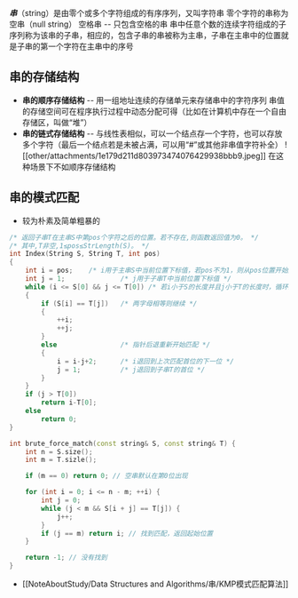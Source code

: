 ***串***（string）是由零个或多个字符组成的有序序列，又叫字符串
零个字符的串称为空串（null string）
空格串 -- 只包含空格的串
串中任意个数的连续字符组成的子序列称为该串的子串，相应的，包含子串的串被称为主串，子串在主串中的位置就是子串的第一个字符在主串中的序号

## 串的存储结构
- **串的顺序存储结构**
	-- 用一组地址连续的存储单元来存储串中的字符序列
	串值的存储空间可在程序执行过程中动态分配可得（比如在计算机中存在一个自由存储区，叫做“堆”）
- **串的链式存储结构**
	-- 与线性表相似，可以一个结点存一个字符，也可以存放多个字符（最后一个结点若是未被占满，可以用“#”或其他非串值字符补全）
		![[other/attachments/1e179d211d803973474076429938bbb9.jpeg]]
	 在这种场景下不如顺序存储结构

## 串的模式匹配
- 较为朴素及简单粗暴的
```c
/* 返回子串T在主串S中第pos个字符之后的位置。若不存在,则函数返回值为0。 */
/* 其中,T非空,1≤pos≤StrLength(S)。 */ 
int Index(String S, String T, int pos) 
{ 
    int i = pos;    /* i用于主串S中当前位置下标值，若pos不为1，则从pos位置开始匹配 */ 
    int j = 1;              /* j用于子串T中当前位置下标值 */
    while (i <= S[0] && j <= T[0]) /* 若i小于S的长度并且j小于T的长度时，循环继续 */
    {
        if (S[i] == T[j])   /* 两字母相等则继续 */
        {
            ++i;
            ++j;
        }
        else                /* 指针后退重新开始匹配 */
        {  
            i = i-j+2;      /* i退回到上次匹配首位的下一位 */
            j = 1;          /* j退回到子串T的首位 */
        }      
    }
    if (j > T[0])
        return i-T[0];
    else
        return 0;
}
```

```cpp
int brute_force_match(const string& S, const string& T) {
    int n = S.size();
    int m = T.sizle();

    if (m == 0) return 0; // 空串默认在第0位出现

    for (int i = 0; i <= n - m; ++i) {
        int j = 0;
        while (j < m && S[i + j] == T[j]) {
            j++;
        }
        if (j == m) return i; // 找到匹配，返回起始位置
    }

    return -1; // 没有找到
}
```
- [[NoteAboutStudy/Data Structures and  Algorithms/串/KMP模式匹配算法]]